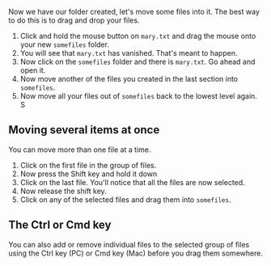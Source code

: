 
Now we have our folder created, let's move some files into it. The best way to do this is to drag and drop your files. 

1. Click and hold the mouse button on `mary.txt` and drag the mouse onto your new `somefiles` folder.
1. You will see that `mary.txt` has vanished. That's meant to happen.
1. Now click on the `somefiles` folder and there is `mary.txt`. Go ahead and open it.
1. Now move another of the files you created in the last section into `somefiles`.
1. Now move all your files out of `somefiles` back to the lowest level  again. S

## Moving several items at once
You can move more than one file at a time.

1. Click on the first file in the group of files.
1. Now press the Shift key and hold it down
1. Click on the last file. You'll notice that all the files are now selected.
1. Now release the shift key.
1. Click on any of the selected files and drag them into `somefiles`.

## The Ctrl or Cmd key
You can also add or remove individual files to the selected group of files using the Ctrl key (PC) or Cmd key (Mac) before you drag them somewhere.



